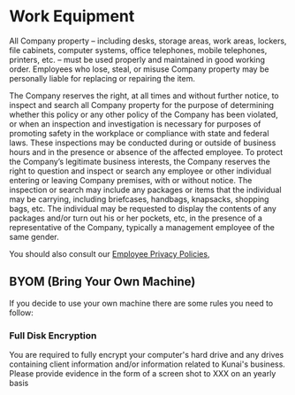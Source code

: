 # Work Equipment
All Company property – including desks, storage areas, work areas, lockers, file cabinets, computer systems, office telephones, mobile telephones, printers, etc. – must be used properly and maintained in good working order. Employees who lose, steal, or misuse Company property may be personally liable for replacing or repairing the item.

The Company reserves the right, at all times and without further notice, to inspect and search all Company property for the purpose of determining whether this policy or any other policy of the Company has been violated, or when an inspection and investigation is necessary for purposes of promoting safety in the workplace or compliance with state and federal laws.
These inspections may be conducted during or outside of business hours and in the presence or absence of the affected employee.
To protect the Company’s legitimate business interests, the Company reserves the right to question and inspect or search any employee or other individual entering or leaving Company premises, with or without notice. The inspection or search may include any packages or items that the individual may be carrying, including briefcases, handbags, knapsacks, shopping bags, etc. The individual may be requested to display the contents of any packages and/or turn out his or her pockets, etc, in the presence of a representative of the Company, typically a management employee of the same gender.

You should also consult our [Employee Privacy Policies](https://github.com/kunai-consulting/handbook/blob/master/Employment%20Policies/Employee%20Privacy.md),

## BYOM (Bring Your Own Machine)
If you decide to use your own machine there are some rules you need to follow:

###  Full Disk Encryption
You are required to fully encrypt your computer's hard drive and any drives containing client information and/or information related to Kunai's business.  Please provide evidence in the form of a screen shot to XXX on an yearly basis
